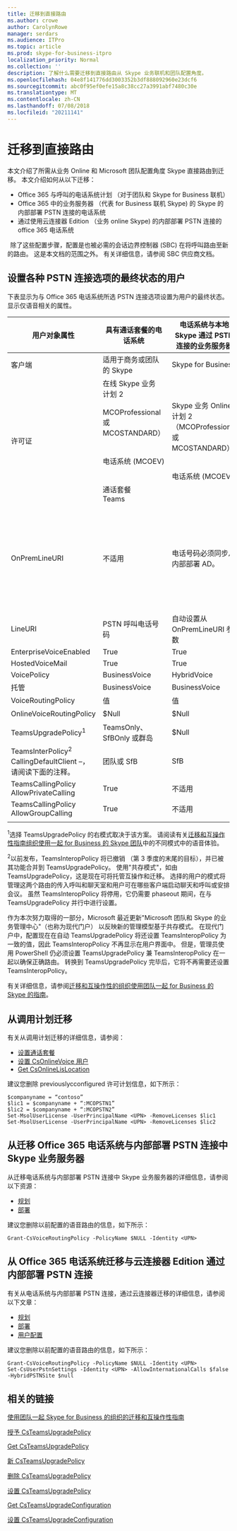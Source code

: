 ```yaml
---
title: 迁移到直接路由
ms.author: crowe
author: CarolynRowe
manager: serdars
ms.audience: ITPro
ms.topic: article
ms.prod: skype-for-business-itpro
localization_priority: Normal
ms.collection: ''
description: 了解什么需要迁移到直接路由从 Skype 业务联机和团队配置角度。
ms.openlocfilehash: 04e8f141776dd3003352b3df888092960e23dcf6
ms.sourcegitcommit: abc0f95ef0efe15a8c38cc27a3991abf7480c30e
ms.translationtype: MT
ms.contentlocale: zh-CN
ms.lasthandoff: 07/08/2018
ms.locfileid: "20211141"
---
```

# <a name="migrating-to-direct-routing"></a>迁移到直接路由

本文介绍了所需从业务 Online 和 Microsoft 团队配置角度 Skype 直接路由到迁移。 本文介绍如何从以下迁移： 
 
- Office 365 与呼叫的电话系统计划 （对于团队和 Skype for Business 联机） 
- Office 365 中的业务服务器 （代表 for Business 联机 Skype) 的 Skype 的内部部署 PSTN 连接的电话系统  
- 通过使用云连接器 Edition （业务 online Skype) 的内部部署 PSTN 连接的 office 365 电话系统

  
除了这些配置步骤，配置是也被必需的会话边界控制器 (SBC) 在将呼叫路由至新的路由。 这是本文档的范围之外。 有关详细信息，请参阅 SBC 供应商文档。  

## <a name="user-provisioning-end-state-for-various-pstn-connectivity-options"></a>设置各种 PSTN 连接选项的最终状态的用户 

下表显示为与 Office 365 电话系统所选 PSTN 连接选项设置为用户的最终状态。 显示仅语音相关的属性。

|用户对象属性 |具有通话套餐的电话系统|电话系统与本地 Skype 通过 PSTN 连接的业务服务器|在本地与云连接器通过 PSTN 连接电话系统|PSTN 连接，通过直接路由内部部署与电话系统|
|---|---|---|---|---|
|客户端|适用于商务或团队的 Skype |Skype for Business |Skype for Business |Teams|
|许可证|在线 Skype 业务</br>计划 2</br></br>MCOProfessional 或 MCOSTANDARD）</br></br></br>电话系统 (MCOEV)</br></br></br>通话套餐</br>Teams|Skype 业务 Online 计划 2 （MCOProfessional 或 MCOSTANDARD）</br></br></br>电话系统 (MCOEV)|Skype 业务 Online 计划 2 （MCOProfessional 或 MCOSTANDARD）</br></br></br>电话系统 (MCOEV)|Skype 业务 Online 计划 2 （MCOProfessional 或 MCOSTANDARD</br></br></br>电话系统 (MCOEV)</br></br>Teams|
OnPremLineURI |不适用|电话号码必须同步从内部部署 AD。 |内部部署 Active Directory 中或在 Azure Active Directory 中，可以管理的电话号码。|内部部署 Active Directory 中或在 Azure Active Directory 中，可以管理的电话号码。 但是，如果组织具有 for Business 的内部部署 Skype，必须从本地 Active Directory 同步数。|
|LineURI|PSTN 呼叫电话号码|自动设置从 OnPremLineURI 参数|自动设置从 OnPremLineURI 参数|自动设置从 OnPremLineURI 参数|
|EnterpriseVoiceEnabled|True|True|True|True|
|HostedVoiceMail |True|True|True|True|
|VoicePolicy|BusinessVoice|HybridVoice|HybridVoice|HybridVoice|
|托管 |BusinessVoice|BusinessVoice|BusinessVoice|BusinessVoice|
|VoiceRoutingPolicy|值|值|值|不适用|
|OnlineVoiceRoutingPolicy|$Null|$Null|$Null|值|
|TeamsUpgradePolicy<sup>1</sup>|TeamsOnly、 SfBOnly 或群岛|$Null|$Null|群岛或 TeamsOnly|
|TeamsInterPolicy<sup>2</sup></br>CallingDefaultClient –，请阅读下面的注释。|团队或 SfB |SfB|SfB|Teams|
|TeamsCallingPolicy</br>AllowPrivateCalling|True|不适用|不适用|True|
|TeamsCallingPolicy</br>AllowGroupCalling|True|不适用|不适用|True|
||||||

<sup>1</sup>选择 TeamsUpgradePolicy 的右模式取决于该方案。 请阅读有关[迁移和互操作性指南组织使用一起 for Business 的 Skype 团队](migration-interop-guidance-for-teams-with-skype.md)中的不同模式中的语音体验。

<sup>2</sup>以前发布，TeamsInteropPolicy 将已撤销 （第 3 季度的末尾的目标），并已被其功能合并到 TeamsUpgradePolicy。 使用"共存模式"，如由 TeamsUpgradePolicy，这是现在可将托管互操作和迁移。 选择的用户的模式将管理这两个路由的传入呼叫和聊天室和用户可在哪些客户端启动聊天和呼叫或安排会议。 虽然 TeamsInteropPolicy 将停用，它仍需要 phaseout 期间，在与 TeamsUpgradePolicy 并行中进行设置。  

作为本次努力取得的一部分，Microsoft 最近更新"Microsoft 团队和 Skype 的业务管理中心"（也称为现代门户） 以反映新的管理模型基于共存模式。 在现代门户中，配置现在在自动 TeamsUpgradePolicy 将还设置 TeamsInteropPolicy 为一致的值，因此 TeamsInteropPolicy 不再显示在用户界面中。 但是，管理员使用 PowerShell 仍必须设置 TeamsUpgradePolicy 兼 TeamsInteropPolicy 在一起以确保正确路由。 转换到 TeamsUpgradePolicy 完毕后，它将不再需要还设置 TeamsInteropPolicy。

有关详细信息，请参阅[迁移和互操作性的组织使用团队一起 for Business 的 Skype 的指南](migration-interop-guidance-for-teams-with-skype.md)。

## <a name="migrating-from-calling-plans"></a>从调用计划迁移

有关从调用计划迁移的详细信息，请参阅：

- [设置通话套餐](https://docs.microsoft.com/en-us/skypeforbusiness/what-are-calling-plans-in-office-365/set-up-calling-plans)
- [设置 CsOnlineVoice 用户](https://docs.microsoft.com/en-us/powershell/module/skype/Set-CsOnlineVoiceUser?view=skype-ps)
- [Get CsOnlineLisLocation](https://docs.microsoft.com/en-us/powershell/module/skype/get-csonlinelislocation?view=skype-ps)  
 
 
建议您删除 previouslycconfigured 许可计划信息，如下所示：
 
```
$companyname = “contoso” 
$lic1 = $companyname + “:MCOPSTN1” 
$lic2 = $companyname + “:MCOPSTN2” 
Set-MsolUserLicense -UserPrincipalName <UPN> -RemoveLicenses $lic1 
Set-MsolUserLicense -UserPrincipalName <UPN> -RemoveLicenses $lic2 
```
## <a name="migrating-from-office-365-phone-system-with-on-premises-pstn-connectivity-in-skype-for-business-server"></a>从迁移 Office 365 电话系统与内部部署 PSTN 连接中 Skype 业务服务器

从迁移电话系统与内部部署 PSTN 连接中 Skype 业务服务器的详细信息，请参阅以下资源：

- [规划](https://technet.microsoft.com/en-us/library/mt455212.aspx)
- [部署](https://technet.microsoft.com/en-us/library/mt634319.aspx) 

建议您删除以前配置的语音路由的信息，如下所示：

```
Grant-CsVoiceRoutingPolicy -PolicyName $NULL -Identity <UPN> 
```
## <a name="migrating-from-office-365-phone-system-with-on-premises-pstn-connectivity-via-cloud-connector-edition"></a>从 Office 365 电话系统迁移与云连接器 Edition 通过内部部署 PSTN 连接 

有关从电话系统与内部部署 PSTN 连接，通过云连接器迁移的详细信息，请参阅以下文章：

- [规划](https://technet.microsoft.com/en-us/library/mt605227.aspx)  
- [部署](https://technet.microsoft.com/en-us/library/mt634319.aspx)
- [用户配置](https://docs.microsoft.com/en-us/powershell/module/skype/set-csuserpstnsettings?view=skype-ps) 

建议您删除以前配置的语音路由的信息，如下所示：
 
```
Grant-CsVoiceRoutingPolicy -PolicyName $NULL -Identity <UPN> 
Set-CsUserPstnSettings -Identity <UPN> -AllowInternationalCalls $false -HybridPSTNSite $null 
```


## <a name="related-links"></a>相关的链接

[使用团队一起 Skype for Business 的组织的迁移和互操作性指南](migration-interop-guidance-for-teams-with-skype.md)

[授予 CsTeamsUpgradePolicy](https://docs.microsoft.com/en-us/powershell/module/skype/grant-csteamsupgradepolicy)

[Get CsTeamsUpgradePolicy](https://docs.microsoft.com/en-us/powershell/module/skype/Get-CsTeamsUpgradePolicy)

[新 CsTeamsUpgradePolicy](https://docs.microsoft.com/en-us/powershell/module/skype/New-CsTeamsUpgradePolicy)

[删除 CsTeamsUpgradePolicy](https://docs.microsoft.com/en-us/powershell/module/skype/Remove-CsTeamsUpgradePolicy)

[设置 CsTeamsUpgradePolicy](https://docs.microsoft.com/en-us/powershell/module/skype/Set-CsTeamsUpgradePolicy)

[Get CsTeamsUpgradeConfiguration](https://docs.microsoft.com/en-us/powershell/module/skype/Get-CsTeamsUpgradeConfiguration)

[设置 CsTeamsUpgradeConfiguration](https://docs.microsoft.com/en-us/powershell/module/skype/Set-CsTeamsUpgradeConfiguration)

